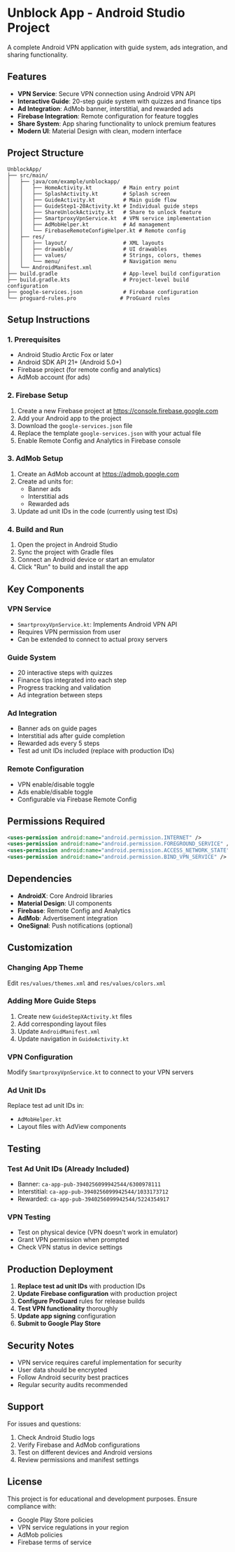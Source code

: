 # Unblock App - Android Studio Project

A complete Android VPN application with guide system, ads integration, and sharing functionality.

## Features

- **VPN Service**: Secure VPN connection using Android VPN API
- **Interactive Guide**: 20-step guide system with quizzes and finance tips
- **Ad Integration**: AdMob banner, interstitial, and rewarded ads
- **Firebase Integration**: Remote configuration for feature toggles
- **Share System**: App sharing functionality to unlock premium features
- **Modern UI**: Material Design with clean, modern interface

## Project Structure

```
UnblockApp/
├── src/main/
│   ├── java/com/example/unblockapp/
│   │   ├── HomeActivity.kt          # Main entry point
│   │   ├── SplashActivity.kt        # Splash screen
│   │   ├── GuideActivity.kt         # Main guide flow
│   │   ├── GuideStep1-20Activity.kt # Individual guide steps
│   │   ├── ShareUnlockActivity.kt   # Share to unlock feature
│   │   ├── SmartproxyVpnService.kt  # VPN service implementation
│   │   ├── AdMobHelper.kt           # Ad management
│   │   └── FirebaseRemoteConfigHelper.kt # Remote config
│   ├── res/
│   │   ├── layout/                  # XML layouts
│   │   ├── drawable/                # UI drawables
│   │   ├── values/                  # Strings, colors, themes
│   │   └── menu/                    # Navigation menu
│   └── AndroidManifest.xml
├── build.gradle                     # App-level build configuration
├── build.gradle.kts                 # Project-level build configuration
├── google-services.json             # Firebase configuration
└── proguard-rules.pro              # ProGuard rules
```

## Setup Instructions

### 1. Prerequisites
- Android Studio Arctic Fox or later
- Android SDK API 21+ (Android 5.0+)
- Firebase project (for remote config and analytics)
- AdMob account (for ads)

### 2. Firebase Setup
1. Create a new Firebase project at https://console.firebase.google.com
2. Add your Android app to the project
3. Download the `google-services.json` file
4. Replace the template `google-services.json` with your actual file
5. Enable Remote Config and Analytics in Firebase console

### 3. AdMob Setup
1. Create an AdMob account at https://admob.google.com
2. Create ad units for:
   - Banner ads
   - Interstitial ads
   - Rewarded ads
3. Update ad unit IDs in the code (currently using test IDs)

### 4. Build and Run
1. Open the project in Android Studio
2. Sync the project with Gradle files
3. Connect an Android device or start an emulator
4. Click "Run" to build and install the app

## Key Components

### VPN Service
- `SmartproxyVpnService.kt`: Implements Android VPN API
- Requires VPN permission from user
- Can be extended to connect to actual proxy servers

### Guide System
- 20 interactive steps with quizzes
- Finance tips integrated into each step
- Progress tracking and validation
- Ad integration between steps

### Ad Integration
- Banner ads on guide pages
- Interstitial ads after guide completion
- Rewarded ads every 5 steps
- Test ad unit IDs included (replace with production IDs)

### Remote Configuration
- VPN enable/disable toggle
- Ads enable/disable toggle
- Configurable via Firebase Remote Config

## Permissions Required

```xml
<uses-permission android:name="android.permission.INTERNET" />
<uses-permission android:name="android.permission.FOREGROUND_SERVICE" />
<uses-permission android:name="android.permission.ACCESS_NETWORK_STATE" />
<uses-permission android:name="android.permission.BIND_VPN_SERVICE" />
```

## Dependencies

- **AndroidX**: Core Android libraries
- **Material Design**: UI components
- **Firebase**: Remote Config and Analytics
- **AdMob**: Advertisement integration
- **OneSignal**: Push notifications (optional)

## Customization

### Changing App Theme
Edit `res/values/themes.xml` and `res/values/colors.xml`

### Adding More Guide Steps
1. Create new `GuideStepXActivity.kt` files
2. Add corresponding layout files
3. Update `AndroidManifest.xml`
4. Update navigation in `GuideActivity.kt`

### VPN Configuration
Modify `SmartproxyVpnService.kt` to connect to your VPN servers

### Ad Unit IDs
Replace test ad unit IDs in:
- `AdMobHelper.kt`
- Layout files with AdView components

## Testing

### Test Ad Unit IDs (Already Included)
- Banner: `ca-app-pub-3940256099942544/6300978111`
- Interstitial: `ca-app-pub-3940256099942544/1033173712`
- Rewarded: `ca-app-pub-3940256099942544/5224354917`

### VPN Testing
- Test on physical device (VPN doesn't work in emulator)
- Grant VPN permission when prompted
- Check VPN status in device settings

## Production Deployment

1. **Replace test ad unit IDs** with production IDs
2. **Update Firebase configuration** with production project
3. **Configure ProGuard** rules for release builds
4. **Test VPN functionality** thoroughly
5. **Update app signing** configuration
6. **Submit to Google Play Store**

## Security Notes

- VPN service requires careful implementation for security
- User data should be encrypted
- Follow Android security best practices
- Regular security audits recommended

## Support

For issues and questions:
1. Check Android Studio logs
2. Verify Firebase and AdMob configurations
3. Test on different devices and Android versions
4. Review permissions and manifest settings

## License

This project is for educational and development purposes. Ensure compliance with:
- Google Play Store policies
- VPN service regulations in your region
- AdMob policies
- Firebase terms of service

